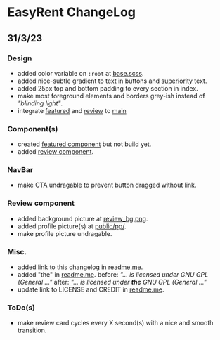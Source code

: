 # EasyRent ChangeLog

## 31/3/23

### Design

- added color variable on `:root` at [base.scss](src/base.scss).
- added nice-subtle gradient to text in buttons and [superiority](src/pages/index/main/superiority/superiority.module.scss) text.
- added 25px top and bottom padding to every section in index.
- make most foreground elements and borders grey-ish instead of _"blinding light"_.
- integrate [featured](src/pages/index/main/featured) and [review](src/pages/index/main/review) to [main](src/pages/index/main/main.tsx)

### Component(s)

- created [featured component](src/pages/index/main/featured/) but not build yet.
- added [review component](src/pages/index/main/review/).

### NavBar

- make CTA undragable to prevent button dragged without link.

### Review component

- added background picture at [review_bg.png](public/imgs/review_bg.png).
- added profile picture(s) at [public/pp/](public/pp/).
- make profile picture undragable.

### Misc.

- added link to this changelog in [readme.me](readme.md).
- added "the" in [readme.me](readme.md). before: _"… is licensed under GNU GPL (General …"_ after: _"… is licensed under **the** GNU GPL (General …"_
- update link to LICENSE and CREDIT in [readme.me](readme.md).

### ToDo(s)

- make review card cycles every X second(s) with a nice and smooth transition.
